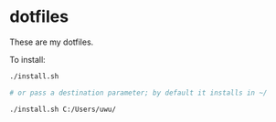 # dotfiles

These are my dotfiles.


To install:

```sh
./install.sh

# or pass a destination parameter; by default it installs in ~/

./install.sh C:/Users/uwu/
```
